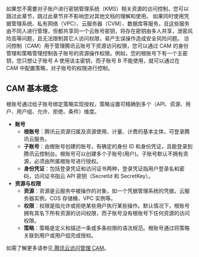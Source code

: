 
如果您不需要对子账户进行密钥管理系统（KMS）相关资源的访问控制，您可以跳过此章节，跳过此章节并不影响您对其他文档的理解和使用。
如果同时使用凭据管理系统、私有网络（VPC）、云服务器（CVM）、数据库等服务，且这些服务由不同人进行管理，但都共享同一个云账号密钥，将存在密钥由多人共享，泄密风险高等问题，且无法限制其它人访问权限，易产生误操作造成安全风险问题。
访问控制（CAM）用于管理腾讯云账号下资源访问权限，您可以通过 CAM 的身份管理和策略管理控制各子账号的资源操作权限。例如，您的根账号下有一个主密钥，您只想让子账号 A 使用该主密钥，而子账号 B 不能使用，就可以通过在 CAM 中配置策略，对子账号的权限进行控制。

## CAM 基本概念
根账号通过给子账号绑定策略实现授权，策略设置可精确到多个（API、资源、用户、用户组、允许、拒绝、条件）维度。
- **账号**
	- **根账号**：腾讯云资源归属及资源使用、计量、计费的基本主体，可登录腾讯云服务。
	- **子账号**：由根账号创建的账号，有确定的身份 ID 和身份凭证，且能登录到腾讯云控制台。根账号可以创建多个子账号(用户)。子账号默认不拥有资源，必须由所属根账号进行授权。
	- **身份凭证**：包括登录凭证和访问证书两种，登录凭证指用户登录名和密码，访问证书指云 API 密钥（SecretId 和 SecretKey）。
- **资源与权限**
	- **资源**：资源是云服务中被操作的对象，如一个凭据管理系统的凭据，云服务器实例，COS 存储桶，VPC 实例等。
	- **权限**：权限是指允许或拒绝某些用户执行某些操作。默认情况下，根账号拥有其名下所有资源的访问权限，而子账号没有根账号下任何资源的访问权限。
	- **策略**：策略是定义和描述一条或多条权限的语法规范。根账号通过将策略关联到用户或用户组完成授权。

如需了解更多请参见[ 腾讯云访问管理 CAM](https://cloud.tencent.com/product/cam)。